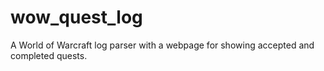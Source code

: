 # wow_quest_log
A World of Warcraft log parser with a webpage for showing accepted and completed quests.
